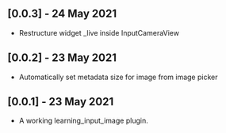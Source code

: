 ## [0.0.3] - 24 May 2021

* Restructure widget _live inside InputCameraView

## [0.0.2] - 23 May 2021

* Automatically set metadata size for image from image picker

## [0.0.1] - 23 May 2021

* A working learning_input_image plugin.
